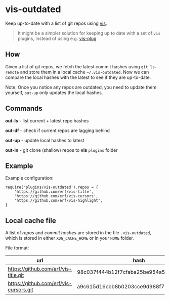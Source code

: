 # vis-outdated

Keep up-to-date with a list of git repos using [vis](https://github.com/martanne/vis).

> It might be a simpler solution for keeping up to date with a set of `vis` plugins, instead of using e.g. [vis-plug](https://github.com/erf/vis-plug)

## How

Given a list of git repos, we fetch the latest commit hashes using `git ls-remote` and store them in a local cache `~/.vis-outdated`. Now we can compare the local hashes with the latest to see if they are up-to-date.

Note: Once you notice any repos are outdated, you need to update them yourself, `out-up` only updates the local hashes.

## Commands

**out-ls** - list current + latest repo hashes

**out-df** - check if current repos are lagging behind

**out-up** - update local hashes to latest

**out-in** - git clone (shallow) repos to **vis** `plugins` folder

## Example


Example configuration:

```
require('plugins/vis-outdated').repos = {
	'https://github.com/erf/vis-title',
	'https://github.com/erf/vis-cursors',
	'https://github.com/erf/vis-highlight',
}
```

## Local cache file

A list of *repos* and *commit hashes* are stored in the file `.vis-outdated`, 
which is stored in either `XDG_CACHE_HOME` or in your `HOME` folder.

File format:

| url | hash |
|-----|------|
| https://github.com/erf/vis-title.git | 98c037f444b12f7cfaba25be954a582861f09990 |
| https://github.com/erf/vis-cursors.git |a9c615d16cbb8b0203cce9d988f72ae7dd327cf3 |
